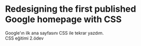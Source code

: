 # Redesigning the first published Google homepage with CSS
Google'ın ilk ana sayfasını CSS ile tekrar yazdım.\
CSS eğitimi 2.ödev
